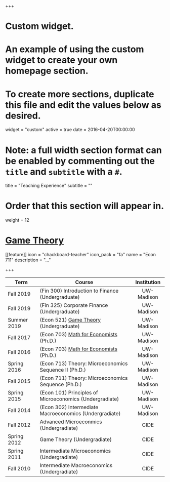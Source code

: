 +++
# Custom widget.
# An example of using the custom widget to create your own homepage section.
# To create more sections, duplicate this file and edit the values below as desired.
widget = "custom"
active = true
date = 2016-04-20T00:00:00

# Note: a full width section format can be enabled by commenting out the `title` and `subtitle` with a `#`.
title = "Teaching Experience"
subtitle = ""

# Order that this section will appear in.
weight = 12

# [Game Theory]( https://gabriel-martinez-roa.github.io/TA_Material/521.md)


[[feature]]
  icon = "chackboard-teacher"
  icon_pack = "fa"
  name = "Econ 711"
  description = "..."



+++



| Term    | Course | Institution |
| ------------- |-------------| :-----:|
| Fall 2019 | (Fin 300) Introduction to Finance (Undergraduate)  |    UW-Madison |
| Fall 2019 | (Fin 325) Corporate Finance (Undergraduate)  |    UW-Madison |
| Summer 2019 | (Econ 521) [Game Theory](https://gabriel-martinez-roa.github.io/TA_Material/521.md)  (Undergraduate)  |    UW-Madison |
| Fall 2017 | (Econ 703) [Math for Economists](https://gabriel-martinez-roa.github.io/TA_Material/703.md) (Ph.D.)  |    UW-Madison |
| Fall 2016 | (Econ 703) [Math for Economists](https://gabriel-martinez-roa.github.io/TA_Material/703.md) (Ph.D.)  |    UW-Madison |
| Spring 2016 | (Econ 713) Theory: Microeconomics Sequence II (Ph.D.)   | UW-Madison |
| Fall 2015 | (Econ 711) Theory: Microeconomics Sequence (Ph.D.)   | UW-Madison |
| Spring 2015 | (Econ 101) Principles of Microeconomics (Undergradiate)  |    UW-Madison |
| Fall 2014 | (Econ 302) Intermediate Macroeconomics (Undergradiate) |    UW-Madison |
| Fall 2012 | Advanced Microeconmics (Undergradiate)    |    CIDE |
| Spring 2012 | Game Theory (Undergradiate)     |    CIDE |
| Spring 2011     | Intermediate Microeconomics (Undergradiate)   |   CIDE |
| Fall 2010     | Intermediate Macroeconomics (Undergradiate) |CIDE|
